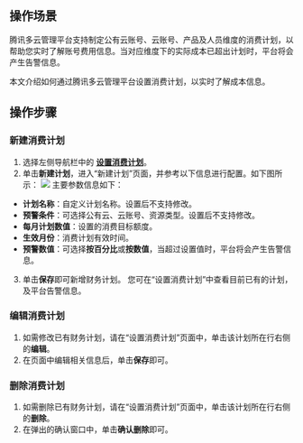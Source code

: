 ## 操作场景
腾讯多云管理平台支持制定公有云账号、云账号、产品及人员维度的消费计划，以帮助您实时了解账号费用信息。当对应维度下的实际成本已超出计划时，平台将会产生告警信息。

本文介绍如何通过腾讯多云管理平台设置消费计划，以实时了解成本信息。



## 操作步骤

### 新建消费计划
1. 选择左侧导航栏中的 **[设置消费计划](https://cmp.tencent.cn/cost/financial-plan)**。
2. 单击**新建计划**，进入“新建计划”页面，并参考以下信息进行配置。如下图所示：
![](https://qcloudimg.tencent-cloud.cn/raw/563c3fdf57291f25906142009db4fdfc.png)
主要参数信息如下：
 - **计划名称**：自定义计划名称。设置后不支持修改。
 - **预警条件**：可选择公有云、云账号、资源类型。设置后不支持修改。
 - **每月计划数值**：设置的消费目标额度。
 - **生效月份**：消费计划有效时间。
 - **预警数值**：可选择**按百分比**或**按数值**，当超过设置值时，平台将会产生告警信息。
3. 单击**保存**即可新增财务计划。
您可在“设置消费计划”中查看目前已有的计划，及平台告警信息。

### 编辑消费计划
1. 如需修改已有财务计划，请在“设置消费计划”页面中，单击该计划所在行右侧的**编辑**。
2. 在页面中编辑相关信息后，单击**保存**即可。


### 删除消费计划
1. 如需删除已有财务计划，请在“设置消费计划”页面中，单击该计划所在行右侧的**删除**。
2. 在弹出的确认窗口中，单击**确认删除**即可。
